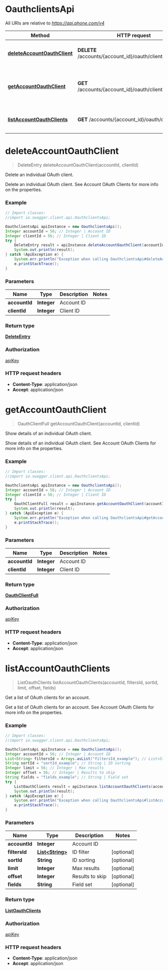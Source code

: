 # OauthclientsApi

All URIs are relative to *https://api.phone.com/v4*

Method | HTTP request | Description
------------- | ------------- | -------------
[**deleteAccountOauthClient**](OauthclientsApi.md#deleteAccountOauthClient) | **DELETE** /accounts/{account_id}/oauth/clients/{client_id} | Delete an individual OAuth client.
[**getAccountOauthClient**](OauthclientsApi.md#getAccountOauthClient) | **GET** /accounts/{account_id}/oauth/clients/{client_id} | Show details of an individual OAuth client.
[**listAccountOauthClients**](OauthclientsApi.md#listAccountOauthClients) | **GET** /accounts/{account_id}/oauth/clients | Get a list of OAuth clients for an account.


<a name="deleteAccountOauthClient"></a>
# **deleteAccountOauthClient**
> DeleteEntry deleteAccountOauthClient(accountId, clientId)

Delete an individual OAuth client.

Delete an individual OAuth client. See Account OAuth Clients for more info on the properties.

### Example
```java
// Import classes:
//import io.swagger.client.api.OauthclientsApi;

OauthclientsApi apiInstance = new OauthclientsApi();
Integer accountId = 56; // Integer | Account ID
Integer clientId = 56; // Integer | Client ID
try {
    DeleteEntry result = apiInstance.deleteAccountOauthClient(accountId, clientId);
    System.out.println(result);
} catch (ApiException e) {
    System.err.println("Exception when calling OauthclientsApi#deleteAccountOauthClient");
    e.printStackTrace();
}
```

### Parameters

Name | Type | Description  | Notes
------------- | ------------- | ------------- | -------------
 **accountId** | **Integer**| Account ID |
 **clientId** | **Integer**| Client ID |

### Return type

[**DeleteEntry**](DeleteEntry.md)

### Authorization

[apiKey](../README.md#apiKey)

### HTTP request headers

 - **Content-Type**: application/json
 - **Accept**: application/json

<a name="getAccountOauthClient"></a>
# **getAccountOauthClient**
> OauthClientFull getAccountOauthClient(accountId, clientId)

Show details of an individual OAuth client.

Show details of an individual OAuth client. See Account OAuth Clients for more info on the properties.

### Example
```java
// Import classes:
//import io.swagger.client.api.OauthclientsApi;

OauthclientsApi apiInstance = new OauthclientsApi();
Integer accountId = 56; // Integer | Account ID
Integer clientId = 56; // Integer | Client ID
try {
    OauthClientFull result = apiInstance.getAccountOauthClient(accountId, clientId);
    System.out.println(result);
} catch (ApiException e) {
    System.err.println("Exception when calling OauthclientsApi#getAccountOauthClient");
    e.printStackTrace();
}
```

### Parameters

Name | Type | Description  | Notes
------------- | ------------- | ------------- | -------------
 **accountId** | **Integer**| Account ID |
 **clientId** | **Integer**| Client ID |

### Return type

[**OauthClientFull**](OauthClientFull.md)

### Authorization

[apiKey](../README.md#apiKey)

### HTTP request headers

 - **Content-Type**: application/json
 - **Accept**: application/json

<a name="listAccountOauthClients"></a>
# **listAccountOauthClients**
> ListOauthClients listAccountOauthClients(accountId, filtersId, sortId, limit, offset, fields)

Get a list of OAuth clients for an account.

Get a list of OAuth clients for an account. See Account OAuth Clients for more info on the properties.

### Example
```java
// Import classes:
//import io.swagger.client.api.OauthclientsApi;

OauthclientsApi apiInstance = new OauthclientsApi();
Integer accountId = 56; // Integer | Account ID
List<String> filtersId = Arrays.asList("filtersId_example"); // List<String> | ID filter
String sortId = "sortId_example"; // String | ID sorting
Integer limit = 56; // Integer | Max results
Integer offset = 56; // Integer | Results to skip
String fields = "fields_example"; // String | Field set
try {
    ListOauthClients result = apiInstance.listAccountOauthClients(accountId, filtersId, sortId, limit, offset, fields);
    System.out.println(result);
} catch (ApiException e) {
    System.err.println("Exception when calling OauthclientsApi#listAccountOauthClients");
    e.printStackTrace();
}
```

### Parameters

Name | Type | Description  | Notes
------------- | ------------- | ------------- | -------------
 **accountId** | **Integer**| Account ID |
 **filtersId** | [**List&lt;String&gt;**](String.md)| ID filter | [optional]
 **sortId** | **String**| ID sorting | [optional]
 **limit** | **Integer**| Max results | [optional]
 **offset** | **Integer**| Results to skip | [optional]
 **fields** | **String**| Field set | [optional]

### Return type

[**ListOauthClients**](ListOauthClients.md)

### Authorization

[apiKey](../README.md#apiKey)

### HTTP request headers

 - **Content-Type**: application/json
 - **Accept**: application/json

